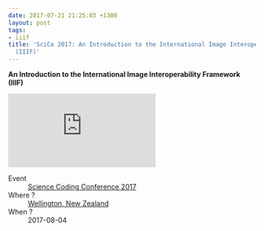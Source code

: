 ```yaml
---
date: 2017-07-21 21:25:03 +1300
layout: post
tags:
- iiif
title: 'SciCo 2017: An Introduction to the International Image Interoperability Framework
  (IIIF)'
---
```


<strong>An Introduction to the International Image Interoperability Framework (IIIF)</strong>

<div class='row'>
<div class="ui embed">
<iframe src="https://kinow.github.io/scico-2017/" frameborder="0" allowfullscreen></iframe>
</div>
</div>

<dl>
<dt>Event</dt>
<dd><a href="http://nesi-cri.nz/">Science Coding Conference 2017</a></dd>
<dt>Where ?</dt>
<dd><a href="https://www.google.co.nz/maps/place/Wellington/@-41.244027,174.6217709,11z/data=!3m1!4b1!4m5!3m4!1s0x6d38b1fc49e974cb:0xa00ef63a213b470!8m2!3d-41.2864603!4d174.776236">Wellington, New Zealand</a></dd>
<dt>When ?</dt>
<dd>2017-08-04</dd>
</dl>
